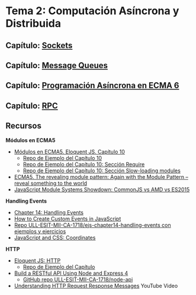 # Tema 2: Computación Asíncrona y Distribuida

## Capítulo: [Sockets](sockets)

## Capítulo: [Message Queues](message-queues)

## Capítulo: [Programación Asíncrona en ECMA 6](async)

## Capítulo: [RPC](rpc)

## Recursos

**Módulos en ECMA5**

* [Módulos en ECMA5. Eloquent JS. Capítulo 10](http://eloquentjavascript.net/10_modules.html)
  - [Repo de Ejemplo del Capítulo 10](https://github.com/ULL-ESIT-MII-CA-1718/ejs-chapter10-modules)
  - [Repo de Ejemplo del Capítulo 10: Sección Require](https://github.com/ULL-ESIT-MII-CA-1718/ejs-chapter10-modules/tree/master/require)
  - [Repo de Ejemplo del Capítulo 10: Sección Slow-loading modules](https://github.com/ULL-ESIT-MII-CA-1718/ejs-chapter10-modules/tree/master/slow-loading-modules)
* [ECMA5. The revealing module pattern: Again with the Module Pattern – reveal something to the world](http://christianheilmann.com/2007/08/22/again-with-the-module-pattern-reveal-something-to-the-world/)
* [JavaScript Module Systems Showdown: CommonJS vs AMD vs ES2015](https://auth0.com/blog/javascript-module-systems-showdown/)

**Handling Events**

* [Chapter 14: Handling Events](http://eloquentjavascript.net/14_event.html)
* [How to Create Custom Events in JavaScript](https://www.sitepoint.com/javascript-custom-events/)
* [Repo ULL-ESIT-MII-CA-1718/ejs-chapter14-handling-events con ejemplos y ejercicios](https://github.com/ULL-ESIT-MII-CA-1718/ejs-chapter14-handling-events)
* [JavaScript and CSS: Coordinates](https://javascript.info/coordinates)

**HTTP**

* [Eloquent JS: HTTP](http://eloquentjavascript.net/17_http.html)
  - [Repo de Ejemplo del Capítulo](https://github.com/ULL-ESIT-MII-CA-1718/ejs-chapter17-HTTP)
* [Build a RESTful API Using Node and Express 4](https://scotch.io/tutorials/build-a-restful-api-using-node-and-express-4)
  - [GitHub repo ULL-ESIT-MII-CA-1718/node-api](https://github.com/ULL-ESIT-MII-CA-1718/node-api)
* [Understanding HTTP Request Response Messages](https://youtu.be/sxiRFwQ1RJ4) YouTube Video
